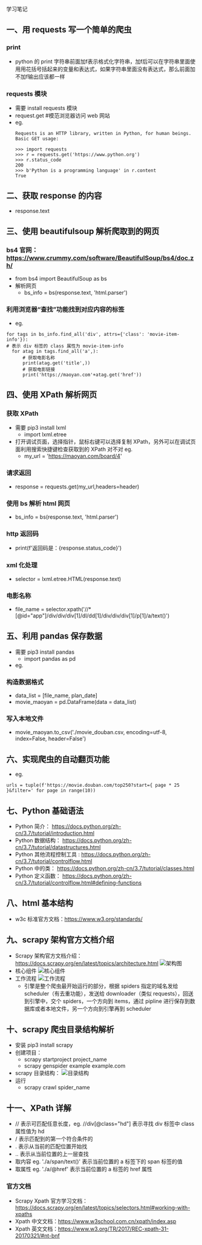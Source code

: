 学习笔记
## 一、用 requests 写一个简单的爬虫
### print 
  - python 的 print 字符串前面加f表示格式化字符串，加f后可以在字符串里面使用用花括号括起来的变量和表达式，如果字符串里面没有表达式，那么前面加不加f输出应该都一样
### requests 模块
  - 需要 install requests 模块
  - request.get #模范浏览器访问 web 网站
  - eg.
    ```
    Requests is an HTTP library, written in Python, for human beings.
    Basic GET usage:

    >>> import requests
    >>> r = requests.get('https://www.python.org')
    >>> r.status_code
    200
    >>> b'Python is a programming language' in r.content
    True
    ```
## 二、获取 response 的内容
  - response.text

## 三、使用 beautifulsoup 解析爬取到的网页
### bs4 官网：https://www.crummy.com/software/BeautifulSoup/bs4/doc.zh/
  - from bs4 import BeautifulSoup as bs
  - 解析网页
    - bs_info = bs(response.text, 'html.parser')
### 利用浏览器“查找”功能找到对应内容的标签
  - eg.
  ```
  for tags in bs_info.find_all('div', attrs={'class': 'movie-item-info'}):
  # 表示 div 标签的 class 属性为 movie-item-info
    for atag in tags.find_all('a',):
        # 获取电影名称
        print(atag.get('title',))
        # 获取电影链接
        print('https://maoyan.com'+atag.get('href'))
  ```

## 四、使用 XPath 解析网页
### 获取 XPath
  - 需要 pip3 install lxml
    - import lxml.etree
  - 打开调试页面，选择指针，鼠标右键可以选择复制 XPath，另外可以在调试页面利用搜索快捷键检查获取到的 XPath 对不对
  eg.
    - my_url = 'https://maoyan.com/board/4'
### 请求返回
  - response = requests.get(my_url,headers=header)
### 使用 bs 解析 html 网页
  - bs_info = bs(response.text, 'html.parser')
### http 返回码
  - print(f'返回码是：{response.status_code}')
### xml 化处理
  - selector = lxml.etree.HTML(response.text)
### 电影名称
  - file_name = selector.xpath('//*[@id="app"]/div/div/div[1]/dl/dd[1]/div/div/div[1]/p[1]/a/text()')
## 五、利用 pandas 保存数据
  - 需要 pip3 install pandas
    - import pandas as pd
  - eg.
### 构造数据格式
  - data_list = [file_name, plan_date]
   - movie_maoyan = pd.DataFrame(data = data_list)
### 写入本地文件
  - movie_maoyan.to_csv('./movie_douban.csv, encoding=utf-8, index=False, header=False')

## 六、实现爬虫的自动翻页功能
  - eg.
  ```
  urls = tuple(f'https://movie.douban.com/top250?start={ page * 25 }&filter=' for page in range(10))
  ```

## 七、Python 基础语法
  - Python 简介： https://docs.python.org/zh-cn/3.7/tutorial/introduction.html
  - Python 数据结构： https://docs.python.org/zh-cn/3.7/tutorial/datastructures.html
  - Python 其他流程控制工具 : https://docs.python.org/zh-cn/3.7/tutorial/controlflow.html
  - Python 中的类： https://docs.python.org/zh-cn/3.7/tutorial/classes.html
  - Python 定义函数： https://docs.python.org/zh-cn/3.7/tutorial/controlflow.html#defining-functions

## 八、html 基本结构
  - w3c 标准官方文档：https://www.w3.org/standards/

## 九、scrapy 架构官方文档介绍
  - Scrapy 架构官方文档介绍： https://docs.scrapy.org/en/latest/topics/architecture.html
  ![架构图](./架构图.png)
  - 核心组件
  ![核心组件](./核心组件.png)
  - 工作流程
  ![工作流程](./工作流程.png)
    - 引擎是整个爬虫最开始运行的部分，根据 spiders 指定的域名发给 scheduler（有去重功能），发送给 downloader（类似 requests），回送到引擎中，交个 spiders，一个方向到 items，通过 pipline 进行保存到数据库或者本地文件，另一个方向到引擎再到 scheduler

## 十、scrapy 爬虫目录结构解析
  - 安装 pip3 install scrapy
  - 创建项目：
    - scrapy startproject project_name
    - scrapy genspider example example.com
  - scrapy 目录结构：
  ![目录结构](./目录结构.png)
  - 运行
    - scrapy crawl spider_name

## 十一、XPath 详解
  - // 表示可匹配任意长度，eg. //div[@class="hd"] 表示寻找 div 标签中 class 属性值为 hd
  - / 表示匹配到的第一个符合条件的
  - . 表示从当前的匹配位置开始找
  - .. 表示从当前位置的上一层查找
  - 取内容 eg. './a/span/text()' 表示当前位置的 a 标签下的 span 标签的值
  - 取属性 eg. './a/@href' 表示当前位置的 a 标签的 href 属性
### 官方文档
  - Scrapy Xpath 官方学习文档： https://docs.scrapy.org/en/latest/topics/selectors.html#working-with-xpaths
  - Xpath 中文文档：https://www.w3school.com.cn/xpath/index.asp
  - Xpath 英文文档：https://www.w3.org/TR/2017/REC-xpath-31-20170321/#nt-bnf